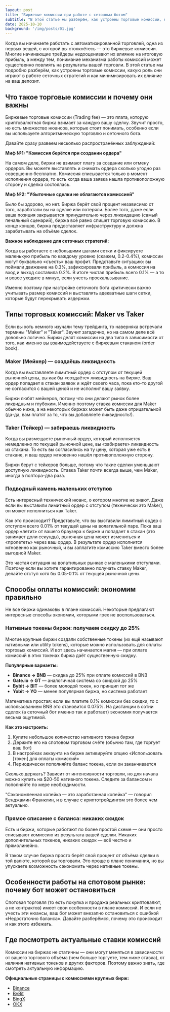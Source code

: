 ```yaml
---
layout: post
title: "Биржевые комиссии при работе с сеточным ботом"
subtitle: "В этой статье мы разберём, как устроены торговые комиссии, какую роль они играют и как минимизировать их влияние"
date: 2025-10-10
background: '/img/posts/01.jpg'
---
```


Когда вы начинаете работать с автоматизированной торговлей, одна из первых вещей, с которой вы столкнётесь — это биржевые комиссии. Многие начинающие трейдеры недооценивают их влияние на итоговую прибыль, а между тем, понимание механизма работы комиссий может существенно повлиять на результаты вашей торговли. В этой статье мы подробно разберём, как устроены торговые комиссии, какую роль они играют в работе сеточных стратегий и как минимизировать их влияние на ваш депозит.

## Что такое торговые комиссии и почему они важны

Биржевые торговые комиссии (Trading fee) — это плата, которую криптовалютная биржа взимает за каждую вашу сделку. Звучит просто, но есть множество нюансов, которые стоит понимать, особенно если вы используете алгоритмическую торговлю и сеточного бота.

Давайте сразу развеем несколько распространённых заблуждений:

**Миф №1: "Комиссия берётся при создании ордера"**

На самом деле, биржи не взимают плату за создание или отмену ордеров. Вы можете выставлять и снимать ордера сколько угодно раз совершенно бесплатно. Комиссия списывается только в момент исполнения ордера, то есть когда ваша заявка нашла противоположную сторону и сделка состоялась.

**Миф №2: "Убыточные сделки не облагаются комиссией"**

Было бы здорово, но нет. Биржа берёт свой процент независимо от того, заработали вы на сделке или потеряли. Более того, даже если ваша позиция закрывается принудительно через ликвидацию (самый печальный сценарий), биржа всё равно спишет торговую комиссию. В конце концов, биржа предоставляет инфраструктуру и должна зарабатывать на объёме сделок.

**Важное наблюдение для сеточных стратегий:**

Когда вы работаете с небольшими шагами сетки и фиксируете маленькую прибыль по каждому уровню (скажем, 0.2-0.4%), комиссии могут буквально «съесть» ваш профит. Представьте ситуацию: вы поймали движение на 0.3%, зафиксировали прибыль, а комиссия на вход и выход составила 0.2%. В итоге чистая прибыль всего 0.1% — а то и вовсе уходите в минус, если учесть проскальзывание.

Именно поэтому при настройке сеточного бота критически важно учитывать размер комиссий и выставлять адекватные шаги сетки, которые будут перекрывать издержки.

## Типы торговых комиссий: Maker vs Taker

Если вы хоть немного изучали тему трейдинга, то наверняка встречали термины "Maker" и "Taker". Звучит загадочно, но на самом деле всё довольно логично. Биржи делят комиссии на два типа в зависимости от того, как именно вы взаимодействуете с биржевым стаканом (order book).

### Maker (Мейкер) — создаёшь ликвидность

Когда вы выставляете лимитный ордер с отступом от текущей рыночной цены, вы как бы «создаёте» ликвидность на бирже. Ваш ордер попадает в стакан заявок и ждёт своего часа, пока кто-то другой не согласится с вашей ценой и не исполнит вашу заявку.

Биржи любят мейкеров, потому что они делают рынок более ликвидным и глубоким. Именно поэтому ставка комиссии для Maker обычно ниже, а на некоторых биржах может быть даже отрицательной (да-да, вам платят за то, что вы добавляете ликвидность!).

### Taker (Тейкер) — забираешь ликвидность

Когда вы размещаете рыночный ордер, который исполняется немедленно по текущей рыночной цене, вы «забираете» ликвидность из стакана. То есть вы согласились на ту цену, которая уже есть в стакане, и ваш ордер мгновенно нашёл противоположную сторону.

Биржи берут с тейкеров больше, потому что такие сделки уменьшают доступную ликвидность. Ставка Taker почти всегда выше, чем Maker, иногда в полтора-два раза.

### Подводный камень маленьких отступов

Есть интересный технический нюанс, о котором многие не знают. Даже если вы выставили лимитный ордер с отступом (технически это Maker), он может исполниться как Taker.

Как это происходит? Представьте, что вы выставили лимитный ордер с отступом всего 0.01% от текущей цены на волатильной паре. Пока ваш ордер «летит» от вашего браузера к бирже и попадает в стакан (это занимает доли секунды), рыночная цена может измениться и «пролететь» через ваш ордер. В результате ордер исполнится мгновенно как рыночный, и вы заплатите комиссию Taker вместо более выгодной Maker.

Это частая ситуация на волатильных рынках с маленькими отступами. Поэтому если вы хотите гарантированно получать ставку Maker, делайте отступ хотя бы 0.05-0.1% от текущей рыночной цены.

<!-- ## Какие типы ордеров использует Craft Trade Bot -->

<!-- Понимание того, какие ордера использует ваш бот, поможет вам правильно оценить издержки на комиссии и оптимизировать настройки стратегии. -->

<!-- ### Лимитные ордера (комиссия Maker) -->

<!-- Это основа работы любого сеточного бота. Лимитные ордера выставляются с отступом от текущей цены и ждут, пока рынок до них дойдёт. Благодаря этому вы платите меньшую комиссию и можете размещать заявки на более выгодных для себя уровнях. -->

<!-- **Craft Trade Bot использует лимитные ордера для:** -->

<!-- - **Уровней торговой сетки** — главная фишка сеточной торговли. Бот расставляет сетку из лимитных ордеров выше и ниже текущей цены, создавая «ловушки» для рыночных колебаний -->
<!-- - **Ордеров тейк-профита** — когда вы фиксируете прибыль с процентным отступом от цены входа -->
<!-- - **Мультитейков** — если вы используете множественные уровни фиксации прибыли, каждый из них выставляется как лимитный ордер -->

<!-- Преимущество лимитных ордеров в том, что вы контролируете цену исполнения и платите минимальную комиссию. Недостаток — нет гарантии, что ордер исполнится, если цена не дойдёт до вашего уровня. -->

<!-- ### Рыночные ордера (комиссия Taker) -->

<!-- Рыночные ордера используются тогда, когда скорость важнее цены. Вы говорите бирже: «Купи/продай прямо сейчас по текущей рыночной цене, мне неважно какой». Такие ордера исполняются мгновенно, но вы платите более высокую комиссию и можете словить проскальзывание на волатильном рынке. -->

<!-- **Craft Trade Bot использует рыночные ордера для:** -->

<!-- - **Экстренного закрытия позиции** — когда вы вручную останавливаете бота или выставили отступ = 0 -->
<!-- - **Стоп-лосс ордеров** — защита от больших убытков должна срабатывать мгновенно -->
<!-- - **Переноса стоп-лосса в безубыток** — когда позиция достигла определённого профита и вы защищаете накопленную прибыль -->
<!-- - **Закрытия по сигналу индикатора** — если стратегия предполагает выход по техническому сигналу, это делается рыночным ордером для гарантии исполнения -->

<!-- Рыночные ордера — это ваша «красная кнопка». Их не должно быть много, но когда они нужны, они должны срабатывать безотказно. -->

## Способы оплаты комиссий: экономим правильно

Не все биржи одинаковы в плане комиссий. Некоторые предлагают интересные способы экономии, которыми грех не воспользоваться.

### Нативные токены биржи: получаем скидку до 25%

Многие крупные биржи создали собственные токены (их ещё называют нативными или utility tokens), которые можно использовать для оплаты торговых комиссий. И вот здесь начинается магия — при оплате комиссий в этих токенах биржа даёт существенную скидку.

**Популярные варианты:**

- **Binance → BNB** — скидка до 25% при оплате комиссий в BNB
- **Gate.io → GT** — аналогичная система со скидкой до 25%
- **Bybit → BIT** — более молодой токен, но принцип тот же
- **Yobit → YO** — менее популярная биржа, но система работает

Математика простая: если вы платите 0.1% комиссии без скидки, то с использованием BNB это становится 0.075%. На дистанции в сотни сделок (а сеточный бот именно так и работает) экономия получается весьма ощутимой.

**Как это настроить:**

1. Купите небольшое количество нативного токена биржи
2. Держите его на спотовом торговом счёте (обычно там, где торгует ваш бот)
3. В настройках аккаунта на бирже активируйте опцию «Использовать [токен] для оплаты комиссий»
4. Периодически пополняйте баланс токена, если он заканчивается

Сколько держать? Зависит от интенсивности торговли, но для начала можно купить на $20-50 нативного токена. Следите за балансом и пополняйте по мере необходимости.

"Сэкономленная копейка — это заработанная копейка" — говорил Бенджамин Франклин, и в случае с криптотрейдингом это более чем актуально.

### Прямое списание с баланса: никаких скидок

Есть и биржи, которые работают по более простой схеме — они просто списывают комиссию из результата вашей сделки. Никаких дополнительных токенов, никаких скидок — всё честно и прямолинейно.

В таком случае биржа просто берёт свой процент от объёма сделки в той валюте, которой вы торговали. Это проще в плане понимания, но вы упускаете возможность сэкономить через нативные токены.

## Особенности работы на спотовом рынке: почему бот может остановиться

Спотовая торговля (то есть покупка и продажа реальных криптовалют, а не контрактов) имеет свои особенности в плане комиссий. И если не учесть эти нюансы, ваш бот может внезапно остановиться с ошибкой «Недостаточно баланса». Давайте разберёмся, почему это происходит и как этого избежать.

<!-- ### Проблема «исчезающего» баланса -->

<!-- Представьте стандартную ситуацию: ваш Craft Trade Bot работает на паре ETH/USDT. Сработал уровень сетки, бот купил 1 ETH за USDT. Всё хорошо, позиция открыта. Но вот тут начинается интересное. -->

<!-- Биржа взимает комиссию в базовой валюте торговой пары. Для пары ETH/USDT базовая валюта — это ETH. То есть комиссия спишется в эфире. -->

<!-- **Что происходит:** -->
<!-- 1. Бот покупает 1 ETH -->
<!-- 2. Биржа списывает комиссию ~0.001 ETH (при ставке 0.1%) -->
<!-- 3. На балансе оказывается 0.999 ETH -->

<!-- Теперь внимание! Когда придёт время закрывать позицию (продавать ETH обратно в USDT), бот попытается продать ровно 1 ETH — потому что именно столько он покупал по логике своей работы. -->

<!-- Но у вас же только 0.999 ETH! Не хватает 0.001 ETH. -->

<!-- Результат: бот выдаёт ошибку «Insufficient balance» (недостаточно баланса) и останавливается. Позиция зависает в открытом состоянии, бот не может её закрыть автоматически. -->

<!-- Неприятная ситуация, особенно если вы не следите за ботом онлайн 24/7. А если учесть, что сеточный бот совершает десятки и сотни сделок, эта проблема будет возникать регулярно. -->

<!-- ### Решение: создайте резервный фонд -->

<!-- Решение на самом деле простое и очевидное — нужно заранее купить небольшой запас торгуемой криптовалюты и держать его на балансе отдельно от торговли. -->

<!-- **Пошаговая инструкция:** -->

<!-- 1. **Рассчитайте размер резерва**   -->
   <!-- Минимум 0.3-0.5% от размера депозита бота. Если бот торгует депозитом в $1000, купите криптовалюты на $3-5. Лучше взять с запасом — 0.5-1% от депозита, чтобы хватило надолго. -->

<!-- 2. **Купите актив заранее**   -->
   <!-- Перед запуском бота купите нужное количество базовой валюты пары. Для ETH/USDT купите немного ETH, для BTC/USDT — немного BTC и так далее. -->

<!-- 3. **Не трогайте этот резерв**   -->
   <!-- Это важно! Резерв не участвует в торговле, он просто лежит на балансе. Когда бот будет покупать и продавать, комиссии будут списываться из этого запаса, и бот сможет спокойно закрывать позиции. -->

<!-- 4. **Пополняйте по мере необходимости**   -->
   <!-- Если бот работает долго и активно, резерв постепенно уменьшается. Следите за балансом и периодически пополняйте запас. -->

<!-- Эти несколько долларов резерва избавят вас от головной боли и внезапных остановок бота. Поверьте, оно того стоит. -->

<!-- ### Проблема накопления «пыли» -->

<!-- Есть ещё один технический нюанс работы на споте, который может показаться незначительным, но на длинной дистанции становится заметным. Это так называемая «пыль» (dust) — мелкие остатки криптовалюты, которые невозможно продать. -->

<!-- Дело в том, что биржи устанавливают ограничения на точность объёмов ордеров. Для большинства пар это 4 знака после запятой. То есть вы можете продать 0.0001 BTC, но не можете продать 0.00001 BTC — биржа просто не примет такой ордер. -->

<!-- **Как формируется пыль:** -->

<!-- 1. Бот покупает 0.01 ETH -->
<!-- 2. Комиссия списывается: 0.00001 ETH -->
<!-- 3. На балансе: 0.00999 ETH -->
<!-- 4. Бот продаёт максимум возможный объём: 0.0099 ETH (4 знака) -->
<!-- 5. Остаётся: 0.00009 ETH -->

<!-- Эти 0.00009 ETH — и есть пыль. Они лежат на балансе, но продать их напрямую невозможно. После каждой сделки такая пыль накапливается. -->

<!-- **Что делать с пылью:** -->

<!-- - **Копить до значимой суммы** — если бот работает долго, пыль может накопиться до объёма, который уже можно продать -->
<!-- - **Конвертировать в нативный токен** — большинство бирж предлагают специальную функцию конвертации мелких остатков (dust conversion). На Binance это конвертация в BNB, на Bybit — в BIT. Обычно это делается несколькими кликами в интерфейсе биржи -->
<!-- - **Просто не обращать внимания** — если суммы совсем мизерные ($0.1-0.5), можно просто не забивать голову -->

<!-- В профиле Craft Trade Bot вы можете видеть статистику накопленной пыли на странице статистики — это помогает держать руку на пульсе и понимать, сколько средств "заморожено" в остатках. -->

<!-- ## Торговля в LONG vs SHORT: разница в подходе к комиссиям -->

<!-- Направление вашей торговли (покупка с расчётом на рост или продажа с расчётом на падение) существенно влияет на то, как комиссии взаимодействуют с вашим балансом. -->

<!-- ### LONG позиции: покупаем актив в ожидании роста -->

<!-- Когда вы торгуете в лонг на споте, бот покупает криптовалюту (например, ETH), держит её, а потом продаёт дороже. Именно в этом направлении проявляются все те проблемы с балансом и пылью, о которых мы говорили выше. -->

<!-- **Особенности LONG торговли:** -->
<!-- - Комиссия списывается в базовой валюте (ETH, BTC и т.д.) -->
<!-- - **Обязательно нужен резервный запас** криптовалюты -->
<!-- - Накапливается пыль после каждого цикла покупки-продажи -->
<!-- - Требует чуть больше внимания к балансам -->

<!-- **Пример:**   -->
<!-- Бот покупает 1 ETH. Комиссия ~0.001 ETH. Вы получаете 0.999 ETH на баланс. Потом ETH дорожает, бот продаёт. Комиссия при продаже списывается уже в USDT, это не проблема. Но при покупке нужно было иметь запас ETH. -->

<!-- ### SHORT позиции: продаём актив в ожидании падения -->

<!-- Торговля в шорт на споте означает, что бот сначала продаёт криптовалюту (которая уже есть у вас или была куплена заранее), а потом выкупает её обратно дешевле, фиксируя разницу. -->

<!-- В шорт-торговле проблема с недостатком баланса проявляется гораздо реже, а чаще вообще не возникает. Почему? -->

<!-- **Особенности SHORT торговли:** -->
<!-- - Комиссия списывается в котируемой валюте (USDT, BUSD и т.д.) -->
<!-- - Процент профита обычно с лихвой перекрывает комиссии -->
<!-- - Практически не возникает проблем с балансом -->
<!-- - Пыль не накапливается в базовой валюте -->

<!-- **Пример:**   -->
<!-- Бот продаёт 1 ETH по цене 2000 USDT. Получает 1998 USDT (минус 2 USDT комиссия). Когда приходит время выкупать обратно при падении на 0.5%, целевая цена будет около 1990 USDT. При покупке 1 ETH за 1990 USDT комиссия составит ~2 USDT, и у вас останется запас около 6 USDT. Средств достаточно, проблем нет. -->

<!-- **Тем не менее**, даже для шорт-торговли рекомендуется иметь небольшой запас стейблкоинов помимо основного депозита — на всякий случай, для подстраховки. -->

<!-- ## Комиссия за финансирование: фьючерсная «подписка» -->

<!-- Если вы торгуете на фьючерсном рынке (perpetual futures), то помимо торговых комиссий за сделки, вас ждёт ещё один вид издержек — funding fee, или комиссия за финансирование. -->

<!-- **Что это такое:**   -->
<!-- Funding fee — это периодические платежи между лонговыми и шортовыми позициями, которые помогают удерживать цену фьючерса близко к спотовой цене базового актива. Это своего рода «арендная плата» за удержание позиции. -->

<!-- **Как это работает:** -->
<!-- - Комиссия начисляется каждые 4-8 часов (зависит от биржи) -->
<!-- - Ставка постоянно меняется в зависимости от рыночных условий -->
<!-- - Если funding положительный — лонги платят шортам -->
<!-- - Если funding отрицательный — шорты платят лонгам -->

<!-- **Важные моменты для сеточной торговли:** -->

<!-- 1. **Funding может работать на вас или против вас**   -->
   <!-- На бычьем рынке funding обычно положительный, и если вы в лонге, придётся платить. На медвежьем — наоборот, вам могут платить за удержание шорта. -->

<!-- 2. **Частые начисления**   -->
   <!-- Если ваша позиция открыта долго, funding списывается многократно. Это может съесть значительную часть прибыли на боковом рынке. -->

<!-- 3. **Учитывается в PnL**   -->
   <!-- Все списанные и начисленные funding отображаются в «Реализованном PnL» вашей позиции. Не пугайтесь, если там видите множество мелких списаний — это нормально. -->

<!-- **Где смотреть текущий funding:**   -->
<!-- На всех крупных биржах ставка funding отображается на странице торговой пары. Обычно это указано как процент (например, 0.01% или -0.005%) и время до следующего начисления. -->

<!-- Для краткосрочных сеточных стратегий funding обычно не критичен — позиции закрываются быстро, и вы просто не успеваете «поймать» много начислений. Но если стратегия предполагает удержание позиций по несколько дней — стоит держать funding в голове. -->

<!-- ## Влияние комиссий на сеточную стратегию: критический фактор -->

<!-- Теперь, когда мы разобрали все виды комиссий, давайте поговорим о том, почему это особенно важно именно для сеточной торговли. -->

<!-- Сеточная стратегия работает на большом количестве мелких сделок. Это её суть — поймать множество небольших колебаний цены и заработать на каждом. Один уровень сетки принёс 0.3% профита, второй — ещё 0.4%, третий — 0.5%, и так далее. В сумме за день может накопиться приличный результат. -->

<!-- Но вот проблема: каждая сделка облагается комиссией. И если на одной-двух сделках в день это незаметно, то на 50-100 сделках в день комиссии превращаются в серьёзную статью расходов. -->

<!-- **Давайте посчитаем:** -->
<!-- - Комиссия на вход: 0.1% (Maker) -->
<!-- - Комиссия на выход: 0.1% (Maker) -->
<!-- - Итого на один цикл: 0.2% -->
<!-- - 100 сделок в день: 0.2% × 100 = 20% от оборота! -->

<!-- Конечно, это 20% от оборота, а не от депозита, но всё равно впечатляет. Если ваш депозит $1000, а дневной оборот $5000 (вполне реально для активного сеточного бота), то комиссии составят $100 в день. За месяц это $3000 комиссий! -->

<!-- **Практические выводы для настройки бота:** -->

<!-- 1. **Шаг сетки должен перекрывать двойную комиссию**   -->
   <!-- Если комиссия 0.1%, минимальный шаг сетки должен быть хотя бы 0.3-0.4%, чтобы после вычета комиссий на вход и выход оставалась чистая прибыль. -->

<!-- 2. **Используйте лимитные ордера где возможно**   -->
   <!-- Ставка Maker может быть в 2 раза ниже Taker. На дистанции это огромная разница. Craft Trade Bot по умолчанию использует лимитные ордера для сетки — это правильно. -->

<!-- 3. **Активируйте скидки через нативные токены**   -->
   <!-- 25% скидка — это не мелочь. В примере выше это превращает $3000 комиссий в $2250. Экономия $750 в месяц! -->

<!-- 4. **Не гонитесь за слишком частыми сделками**   -->
   <!-- Иногда лучше поставить более широкую сетку и реже закрывать позиции, но с бОльшим профитом на сделку. Качество важнее количества. -->

<!-- 5. **Мониторьте статистику**   -->
   <!-- Craft Trade Bot показывает сумму уплаченных комиссий. Регулярно смотрите эту цифру и соотносите с общей прибылью. Если комиссии съедают больше 30-40% прибыли — пора пересматривать настройки. -->

## Где посмотреть актуальные ставки комиссий

Комиссии на биржах не статичны — они могут меняться в зависимости от вашего торгового объёма (чем больше торгуете, тем ниже ставка), от наличия нативных токенов и других факторов. Поэтому важно знать, где смотреть актуальную информацию.

**Официальные страницы с комиссиями крупных бирж:**

- [Binance](https://www.binance.com/ru/fee/schedule)
- [ByBit](https://www.bybit.com/en/announcement-info/fee-rate/)
- [BingX](https://bingx.com/ru-ru/support/costs)
- [OKX](https://www.okx.com/ru/fees)
